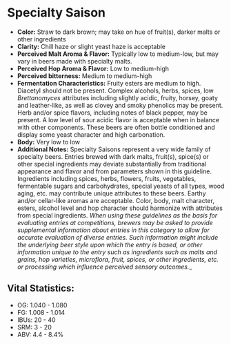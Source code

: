 # Specialty Saison

- **Color:** Straw to dark brown; may take on hue of fruit(s), darker malts or other ingredients
- **Clarity:** Chill haze or slight yeast haze is acceptable
- **Perceived Malt Aroma & Flavor:** Typically low to medium-low, but may vary in beers made with specialty malts.
- **Perceived Hop Aroma & Flavor:** Low to medium-high
- **Perceived bitterness:** Medium to medium-high
- **Fermentation Characteristics:** Fruity esters are medium to high. Diacetyl should not be present. Complex alcohols, herbs, spices, low _Brettanomyces_ attributes including slightly acidic, fruity, horsey, goaty and leather-like, as well as clovey and smoky phenolics may be present. Herb and/or spice flavors, including notes of black pepper, may be present. A low level of sour acidic flavor is acceptable when in balance with other components. These beers are often bottle conditioned and display some yeast character and high carbonation.
- **Body:** Very low to low
- **Additional Notes:** Specialty Saisons represent a very wide family of specialty beers. Entries brewed with dark malts, fruit(s), spice(s) or other special ingredients may deviate substantially from traditional appearance and flavor and from parameters shown in this guideline. Ingredients including spices, herbs, flowers, fruits, vegetables, fermentable sugars and carbohydrates, special yeasts of all types, wood aging, etc. may contribute unique attributes to these beers. Earthy and/or cellar-like aromas are acceptable. Color, body, malt character, esters, alcohol level and hop character should harmonize with attributes from special ingredients. _When using these guidelines as the basis for evaluating entries at competitions, brewers may be asked to provide supplemental information about entries in this category to allow for accurate evaluation of diverse entries. Such information might include the underlying beer style upon which the entry is based, or other information unique to the entry such as ingredients such as malts and grains, hop varieties, microflora, fruit, spices, or other ingredients, etc. or processing which influence perceived sensory outcomes.__

## Vital Statistics:

- OG: 1.040 - 1.080
- FG: 1.008 - 1.014
- IBUs: 20 - 40
- SRM: 3 - 20
- ABV: 4.4 - 8.4% 
